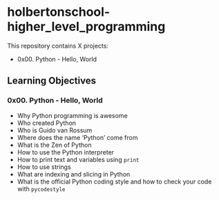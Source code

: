 # holbertonschool-higher_level_programming
This repository contains X projects:
- 0x00. Python - Hello, World

## Learning Objectives
### 0x00. Python - Hello, World
- Why Python programming is awesome
- Who created Python
- Who is Guido van Rossum
- Where does the name ‘Python’ come from
- What is the Zen of Python
- How to use the Python interpreter
- How to print text and variables using `print`
- How to use strings
- What are indexing and slicing in Python
- What is the official Python coding style and how to check your code with `pycodestyle`
